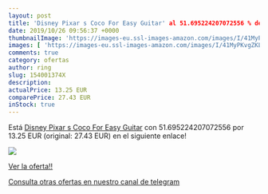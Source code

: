 ```yaml
---
layout: post
title: 'Disney Pixar s Coco For Easy Guitar' al 51.695224207072556 % de descuento
date: 2019/10/26 09:56:37 +0000
thumbnailImage: 'https://images-eu.ssl-images-amazon.com/images/I/41MyPKvgZKL._SL200_.jpg'
images: [ 'https://images-eu.ssl-images-amazon.com/images/I/41MyPKvgZKL._SL200_.jpg' ]
comments: true
category: ofertas
author: ring
slug: 154001374X
description:
actualPrice: 13.25 EUR
comparePrice: 27.43 EUR
inStock: true
---
```


Está [Disney Pixar s Coco For Easy Guitar](https://www.amazon.com/dp/154001374X/?tag=redken08-20) con 51.695224207072556 por 13.25 EUR (original: 27.43 EUR) en el siguiente enlace!

[![](https://images-eu.ssl-images-amazon.com/images/I/41MyPKvgZKL._SL200_.jpg)](https://www.amazon.com/dp/154001374X/?tag=redken08-20)

[Ver la oferta!!](https://www.amazon.com/dp/154001374X/?tag=redken08-20)

[Consulta otras ofertas en nuestro canal de telegram](https://t.me/s/ofertas25)
